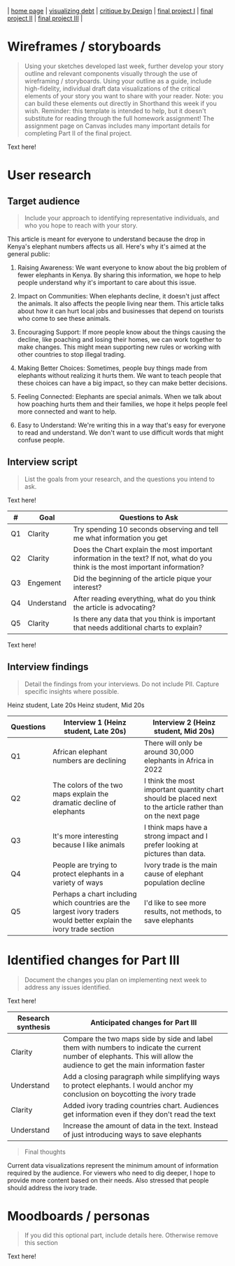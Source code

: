 | [home page](https://xf3z.github.io/Xiaofan-portfolio/) | [visualizing debt](visualizing-government-debt) | [critique by Design](critique-by-design) | [final project I](final-project-part-one) | [final project II](final-project-part-two) | [final project III](final-project-part-three) |

# Wireframes / storyboards
> Using your sketches developed last week, further develop your story outline and relevant components visually through the use of wireframing / storyboards. Using your outline as a guide, include high-fidelity, individual draft data visualizations of the critical elements of your story you want to share with your reader. Note: you can build these elements out directly in Shorthand this week if you wish.  Reminder: this template is intended to help, but it doesn't substitute for reading through the full homework assignment!  The assignment page on Canvas includes many important details for completing Part II of the final project. 

Text here!

# User research 

## Target audience
> Include your approach to identifying representative individuals, and who you hope to reach with your story. 

This article is meant for everyone to understand because the drop in Kenya's elephant numbers affects us all. Here's why it's aimed at the general public:

1. Raising Awareness: We want everyone to know about the big problem of fewer elephants in Kenya. By sharing this information, we hope to help people understand why it's important to care about this issue.

2. Impact on Communities: When elephants decline, it doesn't just affect the animals. It also affects the people living near them. This article talks about how it can hurt local jobs and businesses that depend on tourists who come to see these animals.

3. Encouraging Support: If more people know about the things causing the decline, like poaching and losing their homes, we can work together to make changes. This might mean supporting new rules or working with other countries to stop illegal trading.

4. Making Better Choices: Sometimes, people buy things made from elephants without realizing it hurts them. We want to teach people that these choices can have a big impact, so they can make better decisions.

5. Feeling Connected: Elephants are special animals. When we talk about how poaching hurts them and their families, we hope it helps people feel more connected and want to help.

6. Easy to Understand: We're writing this in a way that's easy for everyone to read and understand. We don't want to use difficult words that might confuse people.


## Interview script
> List the goals from your research, and the questions you intend to ask. 

Text here!

|#| Goal | Questions to Ask |
|---|------|------------------|
|Q1|Clarity|Try spending 10 seconds observing and tell me what information you get|
|Q2|Clarity|Does the Chart explain the most important information in the text? If not, what do you think is the most important information?|
|Q3|Engement|Did the beginning of the article pique your interest?|
|Q4|Understand|After reading everything, what do you think the article is advocating?|
|Q5|Clarity|Is there any data that you think is important that needs additional charts to explain?|


Text here!

## Interview findings
> Detail the findings from your interviews.  Do not include PII.  Capture specific insights where possible.

Heinz student, Late 20s
Heinz student, Mid 20s

| Questions               | Interview 1 (Heinz student, Late 20s) | Interview 2 (Heinz student, Mid 20s) | 
|-------------------------|--------------------------------|-------------|
|Q1|African elephant numbers are declining|There will only be around 30,000 elephants in Africa in 2022|       
|Q2|The colors of the two maps explain the dramatic decline of elephants|I think the most important quantity chart should be placed next to the article rather than on the next page|             
|Q3|It's more interesting because I like animals|I think maps have a strong impact and I prefer looking at pictures than data.|             
|Q4|People are trying to protect elephants in a variety of ways|Ivory trade is the main cause of elephant population decline|
|Q5|Perhaps a chart including which countries are the largest ivory traders would better explain the ivory trade section|I'd like to see more results, not methods, to save elephants|

# Identified changes for Part III
> Document the changes you plan on implementing next week to address any issues identified.  

Text here!

| Research synthesis                       | Anticipated changes for Part III                                                |
|------------------------------------------|---------------------------------------------------------------------------------|
|Clarity|Compare the two maps side by side and label them with numbers to indicate the current number of elephants. This will allow the audience to get the main information faster|
|Understand|Add a closing paragraph while simplifying ways to protect elephants. I would anchor my conclusion on boycotting the ivory trade|
|Clarity|Added ivory trading countries chart. Audiences get information even if they don't read the text|
|Understand|Increase the amount of data in the text. Instead of just introducing ways to save elephants|

> Final thoughts

Current data visualizations represent the minimum amount of information required by the audience. For viewers who need to dig deeper, I hope to provide more content based on their needs. Also stressed that people should address the ivory trade.

# Moodboards / personas
> If you did this optional part, include details here.  Otherwise remove this section

Text here!

